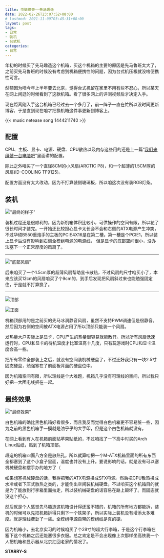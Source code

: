 ```yaml
---
title: 电脑换壳——先马趣造
date: 2022-02-26T23:07:52+08:00
# lastmod: 2021-11-09T03:45:31+08:00
layout: post
tags:
- 日常
- 装机
- 台式机
categories:
- 日常
---
```


年初的时候买了先马趣造这个机箱，买这个机箱的主要的原因是先马鲁班太大了，之前买先马鲁班的时候没有考虑到机箱便携性的问题，因为台式机压根就没啥便携性可言。

然额因为咱今年上半年要去北京，觉得台式机留在家里不用有些不忍心，所以某天在网上闲逛的时候看到了这款机箱。看了很多网上的评测视频后才决定入手。

现在距离刚入手这台机箱已经过去一个多月了，前一阵子一直在忙所以没时间更新博客，于是直到现在咱才把换机箱这件事更新到博客上。

<!--more-->

{{< music netease song 1444211740 >}}

## 配置

CPU、主板、显卡、电源、硬盘、CPU散热以及内存这些用的还是上一篇“[我们来组装一台电脑吧](/posts/2021/build-desktop/)”里面讲的配置。

除此之外咱买了一个直径8CM的小风扇(ARCTIC P8)，和一个超薄的1.5CM厚的风扇(ID-COOLING TF9125)。

配置方面没有太大改动，因为不打算装侧玻璃板，所以咱这次没有装RGB灯条。

## 装机

!["最终的样子"](images/6.jpg "最终的样子")

装机过程还是很顺利的，因为新机箱体积比较小，可供操作的空间有限，所以花了很长时间才装完。一开始还比较担心显卡太长会不会和右侧的ATX电源产生冲突，
不过华硕B550重炮手的主板的PCIE4X16是在第二槽，第一槽是个PCIE1，所以装上显卡后没有影响到右侧全模组电源的电源线，
但是显卡的底部空间很小，没办法塞下一个正常厚度的风扇了。

----

!["底部风扇"](images/2.jpg "机箱底部")

后来咱买了一个1.5cm厚的超薄风扇帮助显卡散热，不过风扇的尺寸咱买小了，本来应该买12cm的风扇咱买了个9cm的，到手后发现把风扇斜过来也能勉强固定住，于是就不打算换了。

----

![顶部](images/3.jpg "顶部")

![正面](images/5.jpg "正面")

机箱顶部用的是之前买的先马冰洞静音风扇，虽然不支持PWM调速但是很静音。然后因为右侧的空间被ATX电源占用了所以顶部只能装一个风扇。

发热量大户实际上是显卡，CPU产生的热量很容易就能散开。所以所有风扇低速运行时，CPU和显卡的待机温度才比室温高十几度，只有玩游戏时CPU和显卡温度会高一些。

把所有零件全部装上之后，就没有空间装机械硬盘了，不过还好我只有一块2.5寸固态硬盘，勉强塞在了前面板背面的硬盘位中。

因为机箱空间有限，所以理线是个大难题，机箱几乎没有可理线的空间，所以我只好把一大团电线捆在一起。

## 最终效果

!["最终效果"](images/7.jpg "最终效果")

白色机箱的确比黑色机箱好看很多，而且我反而觉得白色机箱更不容易脏一些，因为之前的黑色机箱手一摸就是油乎乎的大手印，但是这个白色机箱就没有。

在网上看到有人在机箱前面贴苹果贴纸的，不过咱找了一下高中时买的Arch Linux贴纸，贴到了机箱顶部。

趣造的机箱四面八方全是散热孔，所以就算咱把一个M-ATX机箱里面的所有东西全都塞到了这个小盒子里面，温度也并没有上升。要说影响的话，就是没有可以塞机械硬盘和摆手办的地方了（

如果想塞机械硬盘的话，我得把我的ATX电源换成SFX电源。然后把CPU散热换成水冷或者下压式散热之类的，才能倒出空间装机械硬盘。不过咱买这个机箱目的就是为了能放到行李箱里面拉走，所以装机械硬盘的话容易在路上颠坏了。而固态就没这个担心。

然后就是个人感觉先马趣造这机箱设计得还蛮不错的，机箱的所有地方都能拆，装机的时候可以先把机箱拆得只剩下一个铁架子，所以实际上装机没有增添太多难度。就是理线费劲了一些。全模组电源自带的模组线是真的硬。

因为机箱小，去北京实习的时候咱买了个28寸的超大行李箱，于是这个行李箱在塞下这个机箱之后还能塞很多衣服。总之肯定是不会出现像上次那样坐高铁我一个人把机箱和显示器从北京扛回老家的情况了。

**STARRY-S**
